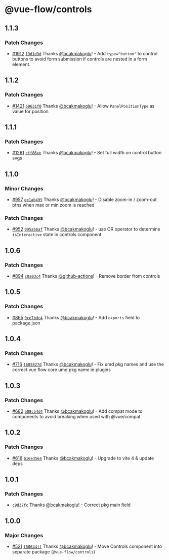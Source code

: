 # @vue-flow/controls

## 1.1.3

### Patch Changes

- [#1912](https://github.com/bcakmakoglu/vue-flow/pull/1912) [`19d1d9d`](https://github.com/bcakmakoglu/vue-flow/commit/19d1d9d010d30c8fbaf7dafd112db583945a09ba) Thanks [@bcakmakoglu](https://github.com/bcakmakoglu)! - Add `type="button"` to control buttons to avoid form submission if controls are nested in a form element.

## 1.1.2

### Patch Changes

- [#1421](https://github.com/bcakmakoglu/vue-flow/pull/1421) [`69631f0`](https://github.com/bcakmakoglu/vue-flow/commit/69631f07dc6b367c6932b8642eb385b8dcc176ff) Thanks [@bcakmakoglu](https://github.com/bcakmakoglu)! - Allow `PanelPositionType` as value for position

## 1.1.1

### Patch Changes

- [#1261](https://github.com/bcakmakoglu/vue-flow/pull/1261) [`cff86ee`](https://github.com/bcakmakoglu/vue-flow/commit/cff86ee378c83e2ed656b03a66266feae49dd033) Thanks [@bcakmakoglu](https://github.com/bcakmakoglu)! - Set full width on control button svgs

## 1.1.0

### Minor Changes

- [#957](https://github.com/bcakmakoglu/vue-flow/pull/957) [`ee1ab495`](https://github.com/bcakmakoglu/vue-flow/commit/ee1ab495f9c33dcee71d6912c02bff1a41b44e6a) Thanks [@bcakmakoglu](https://github.com/bcakmakoglu)! - Disable zoom-in / zoom-out btns when max or min zoom is reached

### Patch Changes

- [#952](https://github.com/bcakmakoglu/vue-flow/pull/952) [`095ab6af`](https://github.com/bcakmakoglu/vue-flow/commit/095ab6aff4c4c24f03d1d73987a19894a8d580b1) Thanks [@bcakmakoglu](https://github.com/bcakmakoglu)! - use OR operator to determine `isInteractive` state in controls component

## 1.0.6

### Patch Changes

- [#894](https://github.com/bcakmakoglu/vue-flow/pull/894) [`c0a03c4`](https://github.com/bcakmakoglu/vue-flow/commit/c0a03c4339f05e3ae56299aaecd499838ba77838) Thanks [@github-actions](https://github.com/apps/github-actions)! - Remove border from controls

## 1.0.5

### Patch Changes

- [#865](https://github.com/bcakmakoglu/vue-flow/pull/865) [`9ce7bdc4`](https://github.com/bcakmakoglu/vue-flow/commit/9ce7bdc4908dda4dea299e5f469b252ac20a12ab) Thanks [@bcakmakoglu](https://github.com/bcakmakoglu)! - Add `exports` field to package.json

## 1.0.4

### Patch Changes

- [#716](https://github.com/bcakmakoglu/vue-flow/pull/716) [`1685827d`](https://github.com/bcakmakoglu/vue-flow/commit/1685827d0ea1dc9864f95a1b3a54fbc43a296e5d) Thanks [@bcakmakoglu](https://github.com/bcakmakoglu)! - Fix umd pkg names and use the correct vue flow core umd pkg name in plugins

## 1.0.3

### Patch Changes

- [#682](https://github.com/bcakmakoglu/vue-flow/pull/682) [`b08cb4d4`](https://github.com/bcakmakoglu/vue-flow/commit/b08cb4d45904c229d9ecda5e3cb477cbb7a6acaf) Thanks [@bcakmakoglu](https://github.com/bcakmakoglu)! - Add compat mode to components to avoid breaking when used with @vue/compat

## 1.0.2

### Patch Changes

- [#616](https://github.com/bcakmakoglu/vue-flow/pull/616) [`b16e3564`](https://github.com/bcakmakoglu/vue-flow/commit/b16e3564708c5429ad594156341fa3e95f84d3b2) Thanks [@bcakmakoglu](https://github.com/bcakmakoglu)! - Upgrade to vite 4 & update deps

## 1.0.1

### Patch Changes

- [`c9d37fc`](https://github.com/bcakmakoglu/vue-flow/commit/c9d37fcad85e6f7643d3905d34a2d2c6566b3977) Thanks [@bcakmakoglu](https://github.com/bcakmakoglu)! - Correct pkg main field

## 1.0.0

### Major Changes

- [#521](https://github.com/bcakmakoglu/vue-flow/pull/521) [`f50644ff`](https://github.com/bcakmakoglu/vue-flow/commit/f50644ffd2237b50bd519c6eb5f0c86dbdaf010a) Thanks [@bcakmakoglu](https://github.com/bcakmakoglu)! - Move Controls component into separate package (`@vue-flow/controls`)
